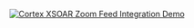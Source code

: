 [![Cortex XSOAR Zoom Feed Integration Demo](https://img.youtube.com/vi/s9lRtJltTGI/0.jpg)](https://www.youtube.com/watch?v=s9lRtJltTGI "Cortex XSOAR Zoom Feed Integration Demo")